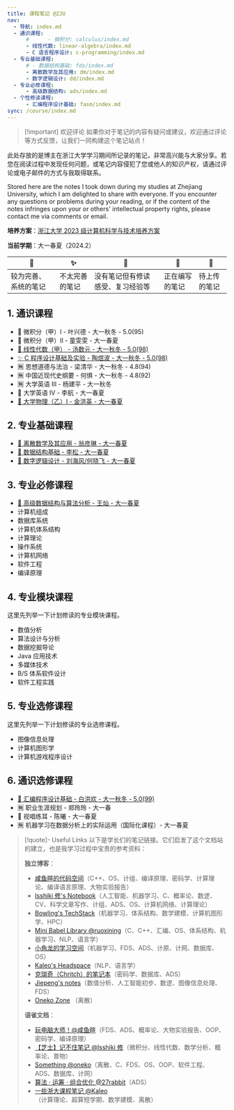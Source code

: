 ```yaml
---
title: 课程笔记 @ZJU
nav:
  - 导航: index.md
  - 通识课程:
      #      - 微积分: calculus/index.md
      - 线性代数: linear-algebra/index.md
      - C 语言程序设计: c-programming/index.md
  - 专业基础课程:
      # - 数据结构基础: fds/index.md
      - 离散数学及其应用: dm/index.md
      - 数字逻辑设计: dd/index.md
  - 专业必修课程:
      - 高级数据结构: ads/index.md
  - 个性修读课程:
      - 汇编程序设计基础: fasm/index.md
sync: /course/index.md
---
```


> [!important] 欢迎评论
> 如果你对于笔记的内容有疑问或建议，欢迎通过评论等方式反馈，让我们一同构建这个笔记站点！

此处存放的是博主在浙江大学学习期间所记录的笔记，非常高兴能与大家分享。若您在阅读过程中发现任何问题，或笔记内容侵犯了您或他人的知识产权，请通过评论或电子邮件的方式与我取得联系。

Stored here are the notes I took down during my studies at Zhejiang University, which I am delighted to share with everyone. If you encounter any questions or problems during your reading, or if the content of the notes infringes upon your or others' intellectual property rights, please contact me via comments or email.

**培养方案**：[浙江大学 2023 级计算机科学与技术培养方案](https://pan.memset0.cn/Share/2024/02/12/%E6%B5%99%E6%B1%9F%E5%A4%A7%E5%AD%A62023%E7%BA%A7%E8%AE%A1%E7%AE%97%E6%9C%BA%E7%A7%91%E5%AD%A6%E4%B8%8E%E6%8A%80%E6%9C%AF%E4%B8%93%E4%B8%9A%E5%9F%B9%E5%85%BB%E6%96%B9%E6%A1%88.pdf)

**当前学期**：大一春夏（2024.2）

| 🔮                   | ✨             | 💖                               | 🎯             | 🚧           |
| -------------------- | -------------- | -------------------------------- | -------------- | ------------ |
| 较为完善、系统的笔记 | 不太完善的笔记 | 没有笔记但有修读感受、复习经验等 | 正在编写的笔记 | 待上传的笔记 |

## 1. 通识课程

- 🚧 微积分（甲）I - 叶兴德 - 大一秋冬 - 5.0(95)
- 🎯 微积分（甲）II - 童雯雯 - 大一春夏
- [🔮 线性代数（甲） - 汤数元 - 大一秋冬 - 5.0(98)](./linear-algebra/)
- [✨ C 程序设计基础及实验 - 陶煜波 - 大一秋冬 - 5.0(98)](./c-programming/)
- 🈚 思想道德与法治 - 梁清华 - 大一秋冬 - 4.8(94)
- 🈚 中国近现代史纲要 - 何惧 - 大一秋冬 - 4.8(92)
- 🈚 大学英语 III - 杨建平 - 大一秋冬
- 🎯 大学英语 IV - 李航 - 大一春夏
- [🎯 大学物理（乙）Ⅰ - 金洪英 - 大一春夏](/course/physics/)

## 2. 专业基础课程

- [🎯 离散数学及其应用 - 翁彦琳 - 大一春夏](/course/dm/)
- [🎯 数据结构基础 - 李松 - 大一春夏](/course/fds/)
- [🎯 数字逻辑设计 - 刘海风/何晓飞 - 大一春夏](/course/dd/)

## 3. 专业必修课程

- [🎯 高级数据结构与算法分析 - 王灿 - 大一春夏](/course/ads/)
- 计算机组成
- 数据库系统
- 计算机体系结构
- 计算理论
- 操作系统
- 计算机网络
- 软件工程
- 编译原理

## 4. 专业模块课程

这里先列举一下计划修读的专业模块课程。

- 数值分析
- 算法设计与分析
- 数据挖掘导论
- Java 应用技术
- 多媒体技术
- B/S 体系软件设计
- 软件工程实践

## 5. 专业选修课程

这里先列举一下计划修读的专业选修课程。

- 图像信息处理
- 计算机图形学
- 计算机游戏程序设计

## 6. 通识选修课程

- [🔮 汇编程序设计基础 - 白洪欢 - 大一秋冬 - 5.0(99)](./fasm/)
- 🈚 职业生涯规划 - 郑玲玲 - 大一春
- 🎯 视唱练耳 - 陈曦 - 大一春夏
- 🈚 机器学习在数据分析上的实际运用（国际化课程）- 大一春夏
    <br>

> [!quote]- Useful Links
> 以下是学长们的笔记链接。它们启发了这个文档站的建立，也是我学习过程中宝贵的参考资料：
>
> **独立博客**：
>
> -   [咸鱼暄的代码空间](https://xuan-insr.github.io/)（C++、OS、计组、编译原理、密码学、计算理论、编译语言原理、大物实验报告）
> -   [Isshiki 修's Notebook](https://note.isshikih.top/)（人工智能、机器学习、C、概率论、数逻、CV、科学文章写作、计组、ADS、OS、计算机网络、计算理论）
> -   [Bowling's TechStack](https://note.bowling233.top/)（机器学习、体系结构、数学建模、计算机图形学、HPC）
> -   [Mini Babel Library @ruoxining](https://ruoxining.github.io/OBvault/)（C、C++、汇编、OS、体系结构、机器学习、NLP、语言学）
> -   [小角龙的学习空间](https://zhang-each.github.io/My-CS-Notebook/)（机器学习、FDS、ADS、计原、计网、数据库、OS）
> -   [Kaleo's Headspace](https://kaleo996.github.io/)（NLP、语言学）
> -   [克瑞奇（Chritch）的笔记本](https://notes.zerokei.top/course/)（密码学、数据库、ADS）
> -   [Jiepeng's notes](https://note.jiepeng.tech/CS/)（数值分析、人工智能初步、数逻、图像信息处理、FDS）
> -   [Oneko Zone](https://oneko.zone/) （离散）
>
> **语雀文档**：
>
> -   [玩电脑大师！@咸鱼暄](https://www.yuque.com/xianyuxuan/coding/)（FDS、ADS、概率论、大物实验报告、OOP、密码学、编译原理）
> -   [【芝士】记不住笔记 @Isshiki 修](https://www.yuque.com/isshikixiu/notes)（微积分、线性代数、数学分析、概率论、普物）
> -   [Something @oneko](https://www.yuque.com/oneko/something/)（离散、C、FDS、OS、OOP、软件工程、ADS、数据库、计网）
> -   [算法 · 运筹 · 组合优化 @27rabbit](https://www.yuque.com/27rabbit/gi2sf3/)（ADS）
> -   [一些浙大课程笔记 @Kaleo](https://www.yuque.com/linguisty/zju_courses/)（计算理论、超算短学期、数学建模、离散）
